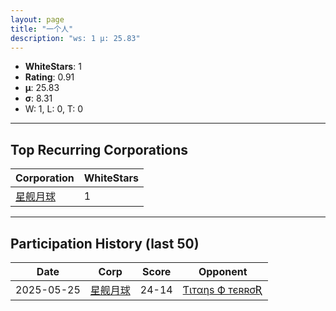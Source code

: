 ```yaml
---
layout: page
title: "一个人"
description: "ws: 1 μ: 25.83"
---
```

- **WhiteStars**: 1
- **Rating**: 0.91
- **μ**: 25.83  
- **σ**: 8.31
- W: 1, L: 0, T: 0

---

## Top Recurring Corporations

| Corporation | WhiteStars |
| --- | --- |
| [星舰月球](https://ws.tsl.rocks/corp/b9a3e1e7fd3a235db7f440974db9210dc9a3b85c39fd437099f32f53cfe1e21c/) | 1 |

---

## Participation History (last 50)

| Date | Corp | Score | Opponent |
| --- | --- | --- | --- |
| 2025-05-25 | [星舰月球](https://ws.tsl.rocks/corp/b9a3e1e7fd3a235db7f440974db9210dc9a3b85c39fd437099f32f53cfe1e21c/) | 24-14 | [Ƭιтαηѕ Ф тєʀʀσƦ](https://ws.tsl.rocks/corp/61696db57416971a365d3034c85eb5815c9ff04c0fbe5fa4be99689883df54af/) |